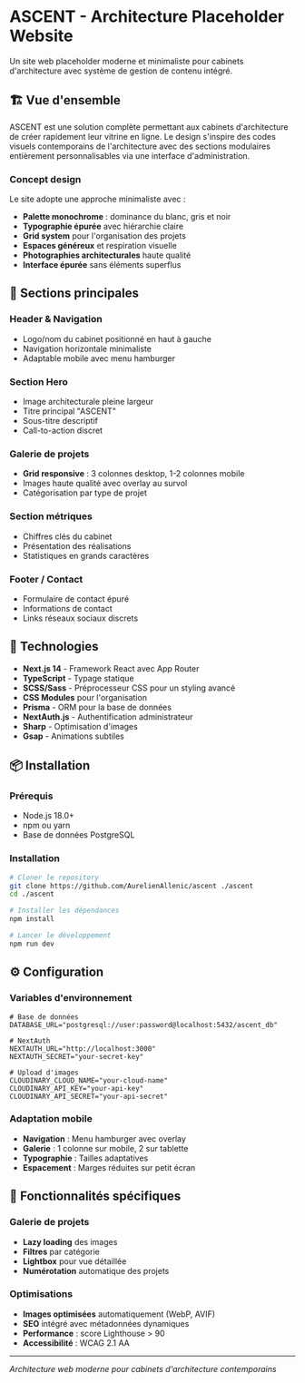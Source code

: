 # ASCENT - Architecture Placeholder Website

Un site web placeholder moderne et minimaliste pour cabinets d'architecture avec système de gestion de contenu intégré.

## 🏗️ Vue d'ensemble

ASCENT est une solution complète permettant aux cabinets d'architecture de créer rapidement leur vitrine en ligne. Le design s'inspire des codes visuels contemporains de l'architecture avec des sections modulaires entièrement personnalisables via une interface d'administration.

### Concept design

Le site adopte une approche minimaliste avec :

- **Palette monochrome** : dominance du blanc, gris et noir
- **Typographie épurée** avec hiérarchie claire
- **Grid system** pour l'organisation des projets
- **Espaces généreux** et respiration visuelle
- **Photographies architecturales** haute qualité
- **Interface épurée** sans éléments superflus

## 📱 Sections principales

### Header & Navigation

- Logo/nom du cabinet positionné en haut à gauche
- Navigation horizontale minimaliste
- Adaptable mobile avec menu hamburger

### Section Hero

- Image architecturale pleine largeur
- Titre principal "ASCENT"
- Sous-titre descriptif
- Call-to-action discret

### Galerie de projets

- **Grid responsive** : 3 colonnes desktop, 1-2 colonnes mobile
- Images haute qualité avec overlay au survol
- Catégorisation par type de projet

### Section métriques

- Chiffres clés du cabinet
- Présentation des réalisations
- Statistiques en grands caractères

### Footer / Contact

- Formulaire de contact épuré
- Informations de contact
- Links réseaux sociaux discrets

## 🚀 Technologies

- **Next.js 14** - Framework React avec App Router
- **TypeScript** - Typage statique
- **SCSS/Sass** - Préprocesseur CSS pour un styling avancé
- **CSS Modules** pour l'organisation
- **Prisma** - ORM pour la base de données
- **NextAuth.js** - Authentification administrateur
- **Sharp** - Optimisation d'images
- **Gsap** - Animations subtiles

## 📦 Installation

### Prérequis

- Node.js 18.0+
- npm ou yarn
- Base de données PostgreSQL

### Installation

```bash
# Cloner le repository
git clone https://github.com/AurelienAllenic/ascent ./ascent
cd ./ascent

# Installer les dépendances
npm install

# Lancer le développement
npm run dev
```

## ⚙️ Configuration

### Variables d'environnement

```env
# Base de données
DATABASE_URL="postgresql://user:password@localhost:5432/ascent_db"

# NextAuth
NEXTAUTH_URL="http://localhost:3000"
NEXTAUTH_SECRET="your-secret-key"

# Upload d'images
CLOUDINARY_CLOUD_NAME="your-cloud-name"
CLOUDINARY_API_KEY="your-api-key"
CLOUDINARY_API_SECRET="your-api-secret"
```

### Adaptation mobile

- **Navigation** : Menu hamburger avec overlay
- **Galerie** : 1 colonne sur mobile, 2 sur tablette
- **Typographie** : Tailles adaptatives
- **Espacement** : Marges réduites sur petit écran

## 🎯 Fonctionnalités spécifiques

### Galerie de projets

- **Lazy loading** des images
- **Filtres** par catégorie
- **Lightbox** pour vue détaillée
- **Numérotation** automatique des projets

### Optimisations

- **Images optimisées** automatiquement (WebP, AVIF)
- **SEO** intégré avec métadonnées dynamiques
- **Performance** : score Lighthouse > 90
- **Accessibilité** : WCAG 2.1 AA

---

_Architecture web moderne pour cabinets d'architecture contemporains_
